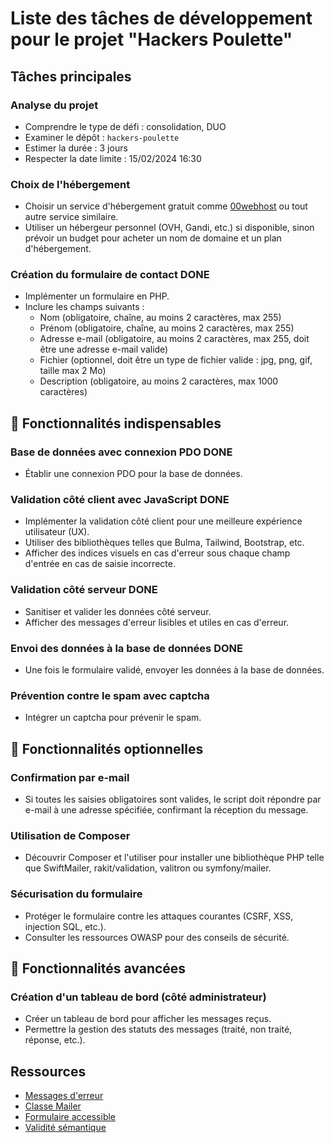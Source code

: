 # Liste des tâches de développement pour le projet "Hackers Poulette"

## Tâches principales

### Analyse du projet

- Comprendre le type de défi : consolidation, DUO
- Examiner le dépôt : `hackers-poulette`
- Estimer la durée : 3 jours
- Respecter la date limite : 15/02/2024 16:30

### Choix de l'hébergement

- Choisir un service d'hébergement gratuit comme [00webhost](https://www.000webhost.com/) ou tout autre service similaire.
- Utiliser un hébergeur personnel (OVH, Gandi, etc.) si disponible, sinon prévoir un budget pour acheter un nom de domaine et un plan d'hébergement.

### Création du formulaire de contact DONE

- Implémenter un formulaire en PHP.
- Inclure les champs suivants :
  - Nom (obligatoire, chaîne, au moins 2 caractères, max 255)
  - Prénom (obligatoire, chaîne, au moins 2 caractères, max 255)
  - Adresse e-mail (obligatoire, au moins 2 caractères, max 255, doit être une adresse e-mail valide)
  - Fichier (optionnel, doit être un type de fichier valide : jpg, png, gif, taille max 2 Mo)
  - Description (obligatoire, au moins 2 caractères, max 1000 caractères)

## 🌱 Fonctionnalités indispensables

### Base de données avec connexion PDO DONE

- Établir une connexion PDO pour la base de données.

### Validation côté client avec JavaScript DONE

- Implémenter la validation côté client pour une meilleure expérience utilisateur (UX).
- Utiliser des bibliothèques telles que Bulma, Tailwind, Bootstrap, etc.
- Afficher des indices visuels en cas d'erreur sous chaque champ d'entrée en cas de saisie incorrecte.

### Validation côté serveur DONE

- Sanitiser et valider les données côté serveur.
- Afficher des messages d'erreur lisibles et utiles en cas d'erreur.

### Envoi des données à la base de données DONE

- Une fois le formulaire validé, envoyer les données à la base de données.

### Prévention contre le spam avec captcha

- Intégrer un captcha pour prévenir le spam.

## 🌼 Fonctionnalités optionnelles

### Confirmation par e-mail

- Si toutes les saisies obligatoires sont valides, le script doit répondre par e-mail à une adresse spécifiée, confirmant la réception du message.

### Utilisation de Composer

- Découvrir Composer et l'utiliser pour installer une bibliothèque PHP telle que SwiftMailer, rakit/validation, valitron ou symfony/mailer.

### Sécurisation du formulaire

- Protéger le formulaire contre les attaques courantes (CSRF, XSS, injection SQL, etc.).
- Consulter les ressources OWASP pour des conseils de sécurité.

## 🌴 Fonctionnalités avancées

### Création d'un tableau de bord (côté administrateur)

- Créer un tableau de bord pour afficher les messages reçus.
- Permettre la gestion des statuts des messages (traité, non traité, réponse, etc.).

## Ressources

- [Messages d'erreur](http://uxmas.com/2012/the-4-hs-of-writing-error-messages)
- [Classe Mailer](https://github.com/PHPMailer/PHPMailer)
- [Formulaire accessible](https://formspree.io/blog/accessible-forms/)
- [Validité sémantique](https://www.w3.org/2001/sw/wiki/W3C_Validator)
